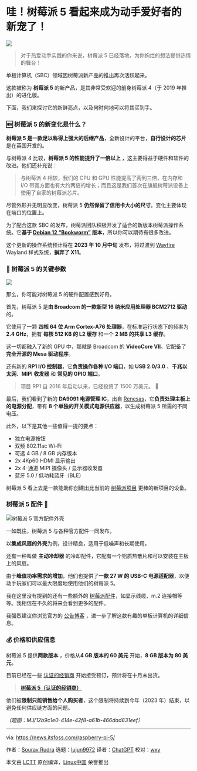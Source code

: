 [#]: subject: "Wow! Raspberry Pi 5 Already Sounds Like a Tinkerer's Favorite! 🤩"
[#]: via: "https://news.itsfoss.com/raspberry-pi-5/"
[#]: author: "Sourav Rudra https://news.itsfoss.com/author/sourav/"
[#]: collector: "lujun9972/lctt-scripts-1693450080"
[#]: translator: "ChatGPT"
[#]: reviewer: "wxy"
[#]: publisher: "wxy"
[#]: url: "https://linux.cn/article-16247-1.html"

哇！树莓派 5 看起来成为动手爱好者的新宠了！
======

![][0]

> 对于热爱动手实践的你来说，树莓派 5 已经落地，为你绚烂的想法提供热情的舞台！

单板计算机（SBC）领域因树莓派新产品的推出再次活跃起来。

这款被称为 **树莓派 5** 的新产品，是其非常受欢迎的前身树莓派 4（于 2019 年推出）的进化版。

下面，我们来探讨它的新鲜亮点，以及何时何地可以将其买到手。

### 🆕 树莓派 5 的新变化是什么？

**树莓派 5 是一款足以称得上强大的后继产品**，全新设计的平台，**自行设计的芯片**是在英国开发的。

与树莓派 4 比较，**树莓派 5 的性能提升了一倍以上** ，这主要得益于硬件和软件的改进。他们还补充说：

> 与树莓派 4 相较，我们的 CPU 和 GPU 性能提高了两到三倍，在内存和 I/O 带宽方面也有大约两倍的增长；而且这是我们首次在旗舰树莓派设备上使用了自家的树莓派芯片。

尽管外形并无明显改变，树莓派 5 **仍然保留了信用卡大小的尺寸**。变化主要体现在端口的位置上。

为了配合这款 SBC 的发布，树莓派团队积极开发了适合的新版本树莓派操作系统。它**基于 [Debian 12 “Bookworm”][1] 版本**，所以你可以期待有很多改进。

这个更新的操作系统预计将在 **2023 年 10 月中旬** 发布，将过渡到 [Wayfire][2] Wayland 样式系统，**摒弃了 X11**。

### 📝 树莓派 5 的关键参数

![][4]

那么，你可能对树莓派 5 的硬件配置感到好奇。

首先，树莓派 5 是**由 Broadcom 的一款新型 16 纳米应用处理器 BCM2712 驱动**的。

它使用了一颗 **四核 64 位 Arm Cortex-A76 处理器**，在标准运行状态下的频率为 **2.4 GHz**，拥有 **每核 512 KB 的 L2 缓存** 和一个 **2 MB 的共享 L3 缓存**。

这一切都融入了新的 GPU 中，那就是 Broadcom 的 **VideoCore VII**。它配备了**完全开源的 Mesa 驱动程序**。

还有新的 **RP1 I/O 控制器**，它**负责操作各种 I/O 端口**，如 **USB 2.0/3.0**
、**千兆以太网**、**MIPI 收发器** 和 **常见的 GPIO 端口**。

> 项目 RP1 自 2016 年启动以来，已经投资了 1500 万美元。 🤯

最后，我们看到了新的 **DA9091 电源管理 IC**，出自 [Renesas][5]，它**负责处理主板上的电源分配**，带有 **8 个单独的开关模式电源供应器**，以生成树莓派 5 所需的不同电压。

此外，以下是其他一些值得一提的要点：

  * 独立电源按钮
  * 双频 802.11ac Wi-Fi
  * 可选 4 GB / 8 GB 内存版本
  * 2x 4Kp60 HDMI 显示输出
  * 2x 4-通道 MIPI 摄像头 / 显示器收发器
  * 蓝牙 5.0 / 低功耗蓝牙（BLE）

树莓派 5 看上去是一款能助你创建出比当前的 [树莓派项目][6] 更棒的新项目的设备。

### 树莓派 5 配件 🦾

![树莓派 5 官方配件外壳][7]

一如既往，树莓派 5 与各种官方配件一同发布。

以**集成风扇的外壳**为例，设计精良，适用于低噪声和长期使用。

还有一种叫做 **主动冷却器** 的冷却配件，它配有一个铝质热散片和可以安装在主板上的风扇。

由于**峰值功率需求的增加**，他们也提供了**一款 27 W 的 USB-C 电源适配器**，以便动手玩家们可以最大限度地使用他们的树莓派 5。

我在这里没有提到的还有一些额外的 [树莓派配件][9]，如显示线缆、m.2 连接帽等等。我相信在不久的将来会看到更多的配件。

我强烈建议你浏览官方的 [公告博客][10] ，进一步了解这款有趣的单板计算机的详细信息。

### 💰 价格和供应信息

树莓派 5 提供**两款版本** ，价格从**4 GB 版本的 60 美元** 开始，**8 GB 版本为 80 美元**。

目前已经在一些 [认证的经销商][11] 开始接受预订，预计将在十月末出货。

> **[树莓派 5（认证的经销商）][11]**

他们被**限制只能销售给个人购买者**，这个限制将持续到今年（2023 年）结束，以避免任何供应链方面的问题。

*（题图：MJ/12b9c1e0-414e-42f8-a61b-466dad831eef）*

--------------------------------------------------------------------------------

via: https://news.itsfoss.com/raspberry-pi-5/

作者：[Sourav Rudra][a]
选题：[lujun9972][b]
译者：[ChatGPT](https://linux.cn/lctt/ChatGPT)
校对：[wxy](https://github.com/wxy)

本文由 [LCTT](https://github.com/LCTT/TranslateProject) 原创编译，[Linux中国](https://linux.cn/) 荣誉推出

[a]: https://news.itsfoss.com/author/sourav/
[b]: https://github.com/lujun9972
[1]: https://news.itsfoss.com/debian-12-release/
[2]: https://wayfire.org/
[3]: https://news.itsfoss.com/content/images/2023/04/Follow-us-on-Google-News.png
[4]: https://news.itsfoss.com/content/images/2023/09/R_Pi5_1.jpg
[5]: https://www.renesas.com/us/en
[6]: https://itsfoss.com/raspberry-pi-projects/
[7]: https://news.itsfoss.com/content/images/2023/09/R_Pi5_2.jpg
[8]: https://itsfoss.com/content/images/size/w256h256/2022/12/android-chrome-192x192.png
[9]: https://itsfoss.com/raspberry-pi-accessories/
[10]: https://www.raspberrypi.com/news/introducing-raspberry-pi-5/
[11]: https://www.raspberrypi.com/resellers/
[0]: https://img.linux.net.cn/data/attachment/album/202310/02/125833qdxbb2vgd0x7ccx4.jpg